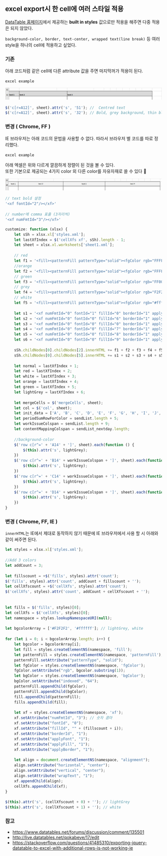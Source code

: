 ## excel export시 한 cell에 여러 스타일 적용

 [DataTable 홈페이지](https://datatables.net/reference/button/excelHtml5#Customisation)에서 제공하는 **built in styles** 값으로만 적용을 해주면 다중 적용은 되지 않았다.

`background-color, border, text-center, wrapped text(line break)` 등 여러 style을 하나의 cell에 적용하고 싶었다. <br>

### 기존
아래 코드처럼 같은 cell에 다른 attribute 값을 주면 마지막꺼가 적용이 된다.

`excel example`

![screenshot](beforeApplyStyle.PNG)

```js
$('c[r=A12]', sheet).attr('s', '51'); //  Centred text
$('c[r=A12]', sheet).attr('s', '32'); // Bold, grey background, thin black border
```
### 변경 ( Chrome, FF )
IE 브라우저는 아래 코드의 문법을 사용할 수 없다. 따라서 브라우저 별 코드를 따로 정리했다.

`excel example`

아래 엑셀은 위와 다르게 깔끔하게 정렬이 된 것을 볼 수 있다. <br>
또한 기본으로 제공되는 4가지 color 외 다른 color를 자유자재로 쓸 수 있다 🙊 

![screenshot](afterApplyStyle.png)

```js
// text bold 설정 
'<xf fontId="2"/></xf>'

// number에 comma 표출 (3자리씩)
'<xf numFmtId="3"/></xf>'

```

```js
customize: function (xlsx) {
    let sSh = xlsx.xl['styles.xml'];
    let lastXfIndex = $('cellXfs xf', sSh).length - 1;
    let sheet = xlsx.xl.worksheets['sheet1.xml'];

    // red
    let f1 = '<fill><patternFill patternType="solid"><fgColor rgb="FFFF0000" /><bgColor indexed="64" /></patternFill></fill>';
    //orange
    let f2 = '<fill><patternFill patternType="solid"><fgColor rgb="FFFFA500" /><bgColor indexed="64" /></patternFill></fill>';
    // green
    let f3 = '<fill><patternFill patternType="solid"><fgColor rgb="FF008000" /><bgColor indexed="64" /></patternFill></fill>';
    // grey
    let f4 = '<fill><patternFill patternType="solid"><fgColor rgb="F2F2F2" /><bgColor indexed="64" /></patternFill></fill>';
    // white
    let f5 = '<fill><patternFill patternType="solid"><fgColor rgb="#ffffff" /><bgColor indexed="64" /></patternFill></fill>';

    let s1 = '<xf numFmtId="0" fontId="1" fillId="0" borderId="1" applyFont="1" applyFill="1" applyBorder="1" xfId="0" applyAlignment="1"><alignment vertical="top" horizontal="left" wrapText="1" /></xf>';
    let s2 = '<xf numFmtId="0" fontId="0" fillId="6" borderId="1" applyFont="1" applyFill="1" applyBorder="1" xfId="0" applyAlignment="1"><alignment vertical="top" horizontal="left" wrapText="1" /></xf>';
    let s3 = '<xf numFmtId="0" fontId="0" fillId="0" borderId="1" applyFont="1" applyFill="1" applyBorder="1" xfId="0" applyAlignment="1"><alignment horizontal="left" vertical="top" wrapText="1" /></xf>';
    let s4 = '<xf numFmtId="0" fontId="0" fillId="7" borderId="1" applyFont="1" applyFill="1" applyBorder="1" xfId="0" applyAlignment="1"><alignment vertical="center" horizontal="center" wrapText="1" /></xf>';
    let s5 = '<xf numFmtId="0" fontId="0" fillId="8" borderId="1" applyFont="1" applyFill="1" applyBorder="1" xfId="0" applyAlignment="1"><alignment vertical="top" horizontal="left" wrapText="1" /></xf>';
    let s6 = '<xf numFmtId="0" fontId="0" fillId="9" borderId="1" applyFont="1" applyFill="1" applyBorder="1" xfId="0" applyAlignment="1"><alignment vertical="center" horizontal="center" wrapText="1" /></xf>';

    sSh.childNodes[0].childNodes[2].innerHTML += f1 + f2 + f3 + f4 + f5;
    sSh.childNodes[0].childNodes[5].innerHTML += s1 + s2 + s3 + s4 + s5 + s6;

    let normal = lastXfIndex + 1;
    let red = lastXfIndex + 2;
    let white = lastXfIndex + 3;
    let orange = lastXfIndex + 4;
    let green = lastXfIndex + 5;
    let lightGrey = lastXfIndex + 6;

    let mergeCells = $('mergeCells', sheet);
    let col = $('col', sheet);
    let init_data = ['A', 'B', 'C', 'D', 'E', 'F', 'G', 'H', 'I', 'J', 'K', 'L'];
    let periodSumRowForColor = sendList.length + 5;
    let workIssueColspan = sendList.length + 9;
    let contentMappingColspan = sendList_nextday.length;

    //background-color
    $('row c[r^=' + 'A14' + ']', sheet).each(function () {
        $(this).attr('s', lightGrey);
    })
    $('row c[r^=' + 'B14' + workIssueColspan + ']', sheet).each(function () {
        $(this).attr('s', lightGrey);
    })
    $('row c[r^=' + 'C14' + workIssueColspan + ']', sheet).each(function () {
        $(this).attr('s', lightGrey);
    })
    $('row c[r^=' + 'D14' + workIssueColspan + ']', sheet).each(function () {
        $(this).attr('s', lightGrey);
    })
}
```
### 변경 ( Chrome, FF, IE )
`innerHTML`는 IE에서 제대로 동작하지 않기 때문에 IE 브라우저에서 사용 할 시 아래와 같이 써주면 된다. 

```js
let styles = xlsx.xl['styles.xml'];

//Add 3 colors
let addCount = 3;

let fillscount = +$('fills', styles).attr('count');
$('fills', styles).attr('count', addCount + fillscount + '');
let cellXfscount = +$('cellXfs', styles).attr('count');
$('cellXfs', styles).attr('count', addCount + cellXfscount + '');


let fills = $('fills', styles)[0];
let cellXfs = $('cellXfs', styles)[0];
let namespace = styles.lookupNamespaceURI(null);

let bgcolorArray = ['#F2F2F2', '#ffffff']; // lightGrey, white

for (let i = 0; i < bgcolorArray.length; i++) {
    let bgcolor = bgcolorArray[i];
    let fill = styles.createElementNS(namespace, 'fill');
    let patternFill = styles.createElementNS(namespace, 'patternFill');
    patternFill.setAttribute("patternType", "solid");
    let fgColor = styles.createElementNS(namespace, 'fgColor');
    fgColor.setAttribute("rgb", bgcolor.substring(1));
    let bgColor = styles.createElementNS(namespace, 'bgColor');
    bgColor.setAttribute("indexed", "64");
    patternFill.appendChild(fgColor);
    patternFill.appendChild(bgColor);
    fill.appendChild(patternFill);
    fills.appendChild(fill);

    let xf = styles.createElementNS(namespace, 'xf');
    xf.setAttribute("numFmtId", "3"); // 숫자 콤마
    xf.setAttribute("fontId", "0");
    xf.setAttribute("fillId", "" + (fillscount + i));
    xf.setAttribute("borderId", "1");
    xf.setAttribute("applyFont", "1");
    xf.setAttribute("applyFill", "1");
    xf.setAttribute("applyBorder", "1");

    let align = document.createElementNS(namespace, "alignment");
    align.setAttribute("horizontal", "center");
    align.setAttribute("vertical", "center");
    align.setAttribute("wrapText", "1");
    xf.appendChild(align);
    cellXfs.appendChild(xf);
}

$(this).attr('s', (cellXfscount + 0) + ''); // lightGrey
$(this).attr('s', (cellXfscount + 1) + ''); // white
```

### 참고
- https://www.datatables.net/forums/discussion/comment/135501
- http://live.datatables.net/qokabeve/17/edit
- https://stackoverflow.com/questions/41485310/exporting-jquery-datatable-to-excel-with-additional-rows-is-not-working-ie